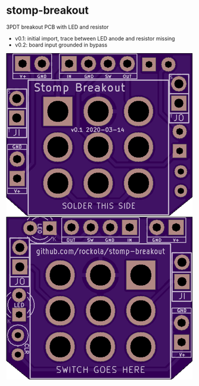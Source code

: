 # stomp-breakout
3PDT breakout PCB with LED and resistor

* v0.1: initial import, trace between LED anode and resistor missing
* v0.2: board input grounded in bypass

![Front](https://raw.githubusercontent.com/rockola/stomp-breakout/master/images/stomp-breakout-oshpark-front.png)
![Back](https://raw.githubusercontent.com/rockola/stomp-breakout/master/images/stomp-breakout-oshpark-back.png)
